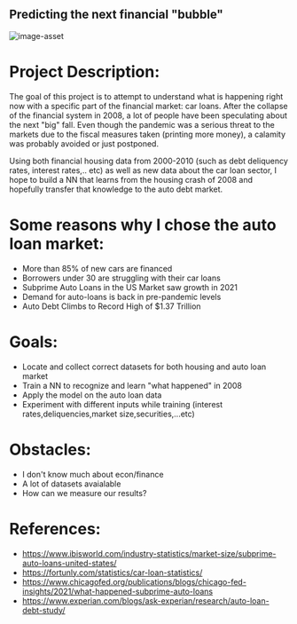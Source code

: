 ## Predicting the next financial "bubble"


![image-asset](https://user-images.githubusercontent.com/54856373/133224015-110dab81-13fd-4ccf-a9e6-260e9ec16cb3.jpg)

# Project Description:

The goal of this project is to attempt to understand what is happening right now with a specific part of the financial market: car loans. After the collapse of the financial system in 2008, a lot of people have been speculating about the next "big" fall. Even though the pandemic was a serious threat to the markets due to the fiscal measures taken (printing more money), a calamity was probably avoided or just postponed.

Using both financial housing data from 2000-2010 (such as debt deliquency rates, interest rates,.. etc) as well as new data about the car loan sector, I hope to build a NN that learns from the housing crash of 2008 and hopefully transfer that knowledge to the auto debt market.

# Some reasons why I chose the auto loan market:
- More than 85% of new cars are financed
- Borrowers under 30 are struggling with their car loans
- Subprime Auto Loans in the US Market saw growth in 2021
- Demand for auto-loans is back in pre-pandemic levels
- Auto Debt Climbs to Record High of $1.37 Trillion 

# Goals:
- Locate and collect correct datasets for both housing and auto loan market 
- Train a NN to recognize and learn "what happened" in 2008
- Apply the model on the auto loan data
- Experiment with different inputs while training (interest rates,deliquencies,market size,securities,...etc)

# Obstacles:
- I don't know much about econ/finance 
- A lot of datasets avaialable 
- How can we measure our results?




# References:
- https://www.ibisworld.com/industry-statistics/market-size/subprime-auto-loans-united-states/
- https://fortunly.com/statistics/car-loan-statistics/
- https://www.chicagofed.org/publications/blogs/chicago-fed-insights/2021/what-happened-subprime-auto-loans
- https://www.experian.com/blogs/ask-experian/research/auto-loan-debt-study/
